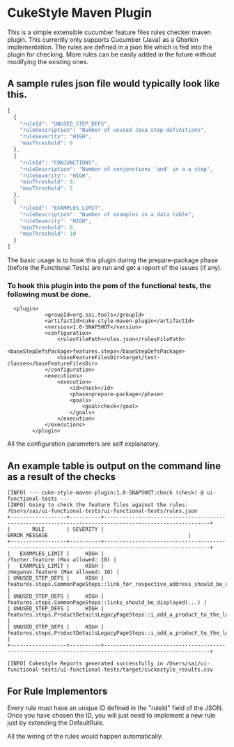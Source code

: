 # CukeStyle Maven Plugin #

This is a simple extensible cucumber feature files rules checker maven plugin. 
This currently only supports Cucumber (Java) as a Gherkin implementation.
The rules are defined in a json file which is fed into the plugin for checking.
More rules can be easily added in the future without modifying the existing ones.

## A sample rules json file would typically look like this. ##

```javascript
[
  {
    "ruleId": "UNUSED_STEP_DEFS",
    "ruleDescription": "Number of unused Java step definitions",
    "ruleSeverity": "HIGH",
    "maxThreshold": 0
  },
  {
    "ruleId": "CONJUNCTIONS",
    "ruleDescription": "Number of conjunctions 'and' in a a step",
    "ruleSeverity": "HIGH",
    "minThreshold": 0,
    "maxThreshold": 5
  },
  {
    "ruleId": "EXAMPLES_LIMIT",
    "ruleDescription": "Number of examples in a data table",
    "ruleSeverity": "HIGH",
    "minThreshold": 0,
    "maxThreshold": 10
  }
]
```

The basic usage is to hook this plugin during the prepare-package phase (before the Functional Tests) are run and get a report of the issues (if any).

### To hook this plugin into the pom of the functional tests, the following must be done. ###
   
   
      <plugin>
                <groupId>org.sai.tools</groupId>
                <artifactId>cuke-style-maven-plugin</artifactId>
                <version>1.0-SNAPSHOT</version>
                <configuration>
                    <rulesFilePath>rules.json</rulesFilePath>
                    <baseStepDefsPackage>features.steps</baseStepDefsPackage>
                    <baseFeatureFilesDir>target/test-classes</baseFeatureFilesDir>
                </configuration>
                <executions>
                    <execution>
                        <id>check</id>
                        <phase>prepare-package</phase>
                        <goals>
                            <goal>check</goal>
                        </goals>
                    </execution>
                </executions>
            </plugin>
            
All the configuration parameters are self explanatory.

## An example table is output on the command line as a result of the checks 
```
[INFO] --- cuke-style-maven-plugin:1.0-SNAPSHOT:check (check) @ ui-functional-tests ---
[INFO] Going to check the feature files against the rules: /Users/sai/ui-functional-tests/ui-functional-tests/rules.json
+------------------+----------+--------------------------------------------------------------------------------------------------------+
|       RULE       | SEVERITY |                                              ERROR_MESSAGE                                             |
+------------------+----------+--------------------------------------------------------------------------------------------------------+
|   EXAMPLES_LIMIT |     HIGH |                                                                      /footer.feature (Max allowed: 10) |
|   EXAMPLES_LIMIT |     HIGH |                                                                     /meganav.feature (Max allowed: 10) |
| UNUSED_STEP_DEFS |     HIGH |                   features.steps.CommonPageSteps::link_for_respective_address_should_be_displayed(...) |
| UNUSED_STEP_DEFS |     HIGH |                                         features.steps.CommonPageSteps::links_should_be_displayed(...) |
| UNUSED_STEP_DEFS |     HIGH |            features.steps.ProductDetailsLegacyPageSteps::i_add_a_product_to_the_localised_trolley(...) |
| UNUSED_STEP_DEFS |     HIGH | features.steps.ProductDetailsLegacyPageSteps::i_add_a_product_to_the_localised_OutOfStock_trolley(...) |
+------------------+----------+--------------------------------------------------------------------------------------------------------+

[INFO] Cukestyle Reports generated successfully in /Users/sai/ui-functional-tests/ui-functional-tests/target/cuckestyle_results.csv
```

## For Rule Implementors ##
Every rule must have an unique ID defined in the "ruleId" field of the JSON. Once you have chosen the ID, 
you will just need to implement a new rule just by extending the DefaultRule.

All the wiring of the rules would happen automatically.